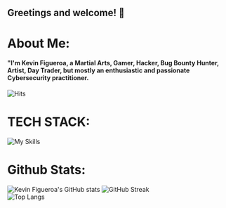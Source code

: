 ## Greetings and welcome! 👋

# About Me:
#### "I'm Kevin Figueroa, a Martial Arts, Gamer, Hacker, Bug Bounty Hunter, Artist, Day Trader, but mostly an enthusiastic and passionate Cybersecurity practitioner.
![Hits](https://hits.seeyoufarm.com/api/count/incr/badge.svg?url=https%3A%2F%2Fgithub.com%2F1KevinFigueroa%2Fhit-counter)                 

# TECH STACK:
![My Skills](https://skillicons.dev/icons?i=md,bash,html,css,javascript,python,java,figma,git,github,docker,postgres,aws,gcp,ai,aiscript,vim,regex&theme=dark)


# Github Stats:
![Kevin Figueroa's GitHub stats](https://github-readme-stats.vercel.app/api?username=1KevinFigueroa&show_icons=true&theme=merko)
![GitHub Streak](https://streak-stats.demolab.com/?user=1KevinFigueroa&show_icons=true&theme=blue-green)<br>
![Top Langs](https://github-readme-stats.vercel.app/api/top-langs/?username=1KevinFigueroa&layout=donut&show_icons=true&theme=blue-green)
<!--
**1KevinFigueroa/1KevinFigueroa** is a ✨ _special_ ✨ repository because its `README.md` (this file) appears on your GitHub profile.

Here are some ideas to get you started:

- 🔭 I’m currently working on ...
- 🌱 I’m currently learning ...
- 👯 I’m looking to collaborate on ...
- 🤔 I’m looking for help with ...
- 💬 Ask me about ...
- 📫 How to reach me: ...
- 😄 Pronouns: ...
- ⚡ Fun fact: ...
-->
